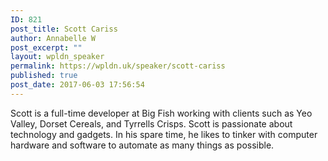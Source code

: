 ```yaml
---
ID: 821
post_title: Scott Cariss
author: Annabelle W
post_excerpt: ""
layout: wpldn_speaker
permalink: https://wpldn.uk/speaker/scott-cariss
published: true
post_date: 2017-06-03 17:56:54
---
```

Scott is a full-time developer at Big Fish working with clients such as Yeo Valley, Dorset Cereals, and Tyrrells Crisps. Scott is passionate about technology and gadgets. In his spare time, he likes to tinker with computer hardware and software to automate as many things as possible.